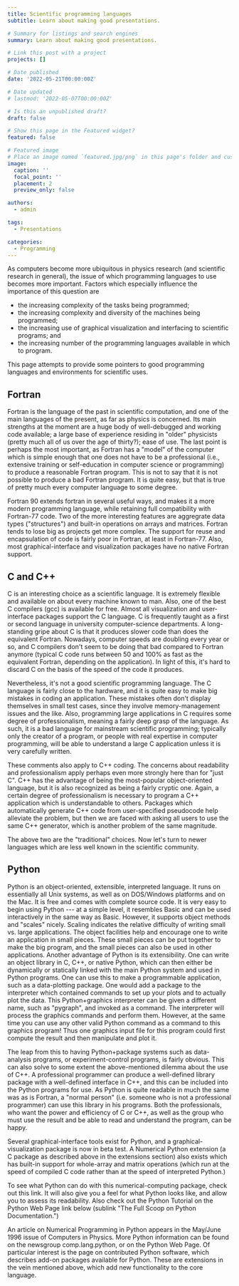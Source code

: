 ```yaml
---
title: Scientific programming languages
subtitle: Learn about making good presentations.

# Summary for listings and search engines
summary: Learn about making good presentations.

# Link this post with a project
projects: []

# Date published
date: '2022-05-21T00:00:00Z'

# Date updated
# lastmod: '2022-05-07T00:00:00Z'

# Is this an unpublished draft?
draft: false

# Show this page in the Featured widget?
featured: false

# Featured image
# Place an image named `featured.jpg/png` in this page's folder and customize its options here.
image:
  caption: ''
  focal_point: ''
  placement: 2
  preview_only: false

authors:
  - admin

tags:
  - Presentations

categories:
  - Programming
---
```

As computers become more ubiquitous in physics research (and scientific research in general), the issue of which programming languages to use becomes more important. Factors which especially influence the importance of this question are
- the increasing complexity of the tasks being programmed;
- the increasing complexity and diversity of the machines being programmed;
- the increasing use of graphical visualization and interfacing to scientific programs; and
- the increasing number of the programming languages available in which to program.

This page attempts to provide some pointers to good programming languages and environments for scientific uses.

## Fortran
Fortran is the language of the past in scientific computation, and one of the main languages of the present, as far as physics is concerned. Its main strengths at the moment are
a huge body of well-debugged and working code available;
a large base of experience residing in "older" physicists (pretty much all of us over the age of thirty?);
ease of use.
The last point is perhaps the most important, as Fortran has a "model" of the computer which is simple enough that one does not have to be a professional (i.e., extensive training or self-education in computer science or programming) to produce a reasonable Fortran program.
This is not to say that it is not possible to produce a bad Fortran program. It is quite easy, but that is true of pretty much every computer language to some degree.

Fortran 90 extends fortran in several useful ways, and makes it a more modern programming language, while retaining full compatibility with Fortran-77 code. Two of the more interesting features are aggregrate data types ("structures") and built-in operations on arrays and matrices. Fortran tends to lose big as projects get more complex. The support for reuse and encapsulation of code is fairly poor in Fortran, at least in Fortran-77. Also, most graphical-interface and visualization packages have no native Fortran support.

## C and C++
C is an interesting choice as a scientific language. It is extremely flexible and available on about every machine known to man. Also, one of the best C compilers (gcc) is available for free. Almost all visualization and user-interface packages support the C language. C is frequently taught as a first or second language in university computer-science departments.
A long-standing gripe about C is that it produces slower code than does the equivalent Fortran. Nowadays, computer speeds are doubling every year or so, and C compilers don't seem to be doing that bad compared to Fortran anymore (typical C code runs between 50 and 100% as fast as the equivalent Fortran, depending on the application). In light of this, it's hard to discard C on the basis of the speed of the code it produces.

Nevertheless, it's not a good scientific programming language. The C language is fairly close to the hardware, and it is quite easy to make big mistakes in coding an application. These mistakes often don't display themselves in small test cases, since they involve memory-management issues and the like. Also, programming large applications in C requires some degree of professionalism, meaning a fairly deep grasp of the language. As such, it is a bad language for mainstream scientific programming; typically only the creator of a program, or people with real expertise in computer programming, will be able to understand a large C application unless it is very carefully written.

These comments also apply to C++ coding. The concerns about readability and professionalism apply perhaps even more strongly here than for "just C". C++ has the advantage of being the most-popular object-oriented language, but it is also recognized as being a fairly cryptic one. Again, a certain degree of professionalism is necessary to program a C++ application which is understandable to others. Packages which automatically generate C++ code from user-specified pseudocode help alleviate the problem, but then we are faced with asking all users to use the same C++ generator, which is another problem of the same magnitude.

The above two are the "traditional" choices. Now let's turn to newer languages which are less well known in the scientific community.

## Python
Python is an object-oriented, extensible, interpreted language. It runs on essentially all Unix systems, as well as on DOS/Windows platforms and on the Mac. It is free and comes with complete source code. It is very easy to begin using Python --- at a simple level, it resembles Basic and can be used interactively in the same way as Basic. However, it supports object methods and "scales" nicely. Scaling indicates the relative difficulty of writing small vs. large applications. The object facilities help and encourage one to write an application in small pieces. These small pieces can be put together to make the big program, and the small pieces can also be used in other applications.
Another advantage of Python is its extensibility. One can write an object library in C, C++, or native Python, which can then either be dynamically or statically linked with the main Python system and used in Python programs. One can use this to make a programmable application, such as a data-plotting package. One would add a package to the interpreter which contained commands to set up your plots and to actually plot the data. This Python+graphics interpreter can be given a different name, such as "pygraph", and invoked as a command. The interpreter will process the graphics commands and perform them. However, at the same time you can use any other valid Python command as a command to this graphics program! Thus one graphics input file for this program could first compute the result and then manipulate and plot it.

The leap from this to having Python+package systems such as data-analysis programs, or experiment-control programs, is fairly obvious. This can also solve to some extent the above-mentioned dilemma about the use of C++. A professional programmer can produce a well-defined library package with a well-defined interface in C++, and this can be included into the Python programs for use. As Python is quite readable in much the same was as is Fortran, a "normal person" (i.e. someone who is not a professional programmer) can use this library in his programs. Both the professionals, who want the power and efficiency of C or C++, as well as the group who must use the result and be able to read and understand the program, can be happy.

Several graphical-interface tools exist for Python, and a graphical-visualization package is now in beta test. A Numerical Python extension (a C package as described above in the extensions section) also exists which has built-in support for whole-array and matrix operations (which run at the speed of compiled C code rather than at the speed of interpreted Python.)

To see what Python can do with this numerical-computing package, check out this link. It will also give you a feel for what Python looks like, and allow you to assess its readability. Also check out the Python Tutorial on the Python Web Page link below (sublink "The Full Scoop on Python Documentation.")

An article on Numerical Programming in Python appears in the May/June 1996 issue of Computers in Physics. More Python information can be found on the newsgroup comp.lang.python, or on the Python Web Page. Of particular interest is the page on contributed Python software, which describes add-on packages available for Python. These are extensions in the vein mentioned above, which add new functionality to the core language.